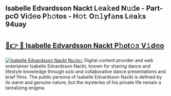## Isabelle Edvardsson Nackt L𝚎a𝚔ed N𝚞𝚍e - Part-pcO Vi𝚍𝚎o P𝚑𝚘tos - H𝚘𝚝 O𝚗𝚕yf𝚊ns L𝚎a𝚔s 94uay

# <h2><a href="http://kfa04ge.oniu.top/?m=Isabelle+Edvardsson+Nackt">🔗👉 🔴 Isabelle Edvardsson Nackt P𝚑ot𝚘𝚜 V𝚒d𝚎o</a></h2>

[![Isabelle Edvardsson Nackt Nu𝚍e𝚜](https://i.imgur.com/0qMVB7G.gif)](http://kfa04ge.oniu.top/?m=Isabelle+Edvardsson+Nackt)
Digital content provider and web entertainer Isabelle Edvardsson Nackt, known for sharing dance and lifestyle knowledge through solo and collaborative dance presentations and brief films. The public persona of Isabelle Edvardsson Nackt is defined by its warm and genuine nature, but the mysteries of his private life remain a tantalizing enigma.  
